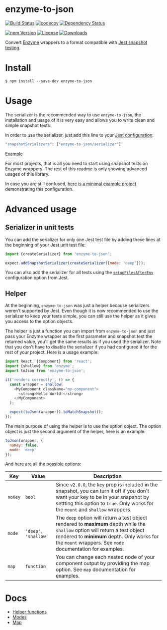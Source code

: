 # enzyme-to-json
[![Build Status](https://img.shields.io/travis/adriantoine/enzyme-to-json.svg?branch=master&style=flat-square)](https://travis-ci.org/adriantoine/enzyme-to-json)
[![codecov](https://img.shields.io/codecov/c/github/adriantoine/enzyme-to-json.svg?style=flat-square)](https://codecov.io/gh/adriantoine/enzyme-to-json)
[![Dependency Status](https://img.shields.io/gemnasium/adriantoine/enzyme-to-json.svg?style=flat-square)](https://gemnasium.com/github.com/adriantoine/enzyme-to-json)

[![npm Version](https://img.shields.io/npm/v/enzyme-to-json.svg?style=flat-square)](https://www.npmjs.com/package/enzyme-to-json)
[![License](https://img.shields.io/npm/l/enzyme-to-json.svg?style=flat-square)](https://www.npmjs.com/package/enzyme-to-json)
[![Downloads](https://img.shields.io/npm/dm/enzyme-to-json.svg?style=flat-square)](https://npm-stat.com/charts.html?package=enzyme-to-json)

Convert [Enzyme](http://airbnb.io/enzyme/) wrappers to a format compatible with [Jest snapshot testing](https://facebook.github.io/jest/docs/tutorial-react.html#snapshot-testing).

# Install
```console
$ npm install --save-dev enzyme-to-json
```

# Usage

The serializer is the recommended way to use `enzyme-to-json`, the installation and usage of it is very easy and allows you to write clean and simple snapshot tests.

In order to use the serializer, just add this line to your [Jest configuration](https://facebook.github.io/jest/docs/en/configuration.html):

```js
"snapshotSerializers": ["enzyme-to-json/serializer"]
```

[Example](https://github.com/adriantoine/enzyme-to-json-v3-testing/blob/master/package.json#L25-L29)

For most projects, that is all you need to start using snapshot tests on Enzyme wrappers. The rest of this readme is only showing advanced usages of this library.

In case you are still confused, [here is a minimal example project](https://github.com/adriantoine/enzyme-to-json-v3-testing) demonstrating this configuration.

# Advanced usage

## Serializer in unit tests

You can add the serializer for only one Jest test file by adding these lines at the beginning of your Jest unit test file:

```js
import {createSerializer} from 'enzyme-to-json';

expect.addSnapshotSerializer(createSerializer({mode: 'deep'}));
```

You can also add the serializer for all tests using the [`setupFilesAfterEnv`](https://jestjs.io/docs/en/configuration.html#setupfilesafterenv-array) configuration option from Jest.

## Helper

At the beginning, `enzyme-to-json` was just a helper because serializers weren't supported by Jest. Even though it is now recommended to use the serializer to keep your tests simple, you can still use the helper as it gives you access to the option objects.

The helper is just a function you can import from `enzyme-to-json` and just pass your Enzyme wrapper as the first parameter and snapshot test the returned value, you'll get the same results as if you used the serializer. Note that you don't have to disable the serializer if you had configured it for the rest of your project. Here is a usage example:

```js
import React, {Component} from 'react';
import {shallow} from 'enzyme';
import toJson from 'enzyme-to-json';

it('renders correctly', () => {
  const wrapper = shallow(
    <MyComponent className="my-component">
      <strong>Hello World!</strong>
    </MyComponent>
  );

  expect(toJson(wrapper)).toMatchSnapshot();
});
```

The main purpose of using the helper is to use the option object. The option object is just the second argument of the helper, here is an example:

```js
toJson(wrapper, {
  noKey: false,
  mode: 'deep'
});
```

And here are all the possible options:

| Key | Value | Description |
| --- | ----- | ----------- |
| `noKey` | `bool` | Since `v2.0.0`, the `key` prop is included in the snapshot, you can turn it off if you don't want your key to be in your snapshot by settting this option to `true`. Only works for the `mount` and `shallow` wrappers. |
| `mode` | `'deep'`, `'shallow'` | The `deep` option will return a test object rendered to **maximum** depth while the `shallow` option will return a test object rendered to **minimum** depth. Only works for the `mount` wrappers. See `mode` documentation for examples. |
| `map` | `function` | You can change each nested node of your component output by providing the map option. See `map` documentation for examples. |

# Docs

- [Helper functions](/docs/helper-functions.md)
- [Modes](/docs/modes.md)
- [Map](/docs/map.md)
